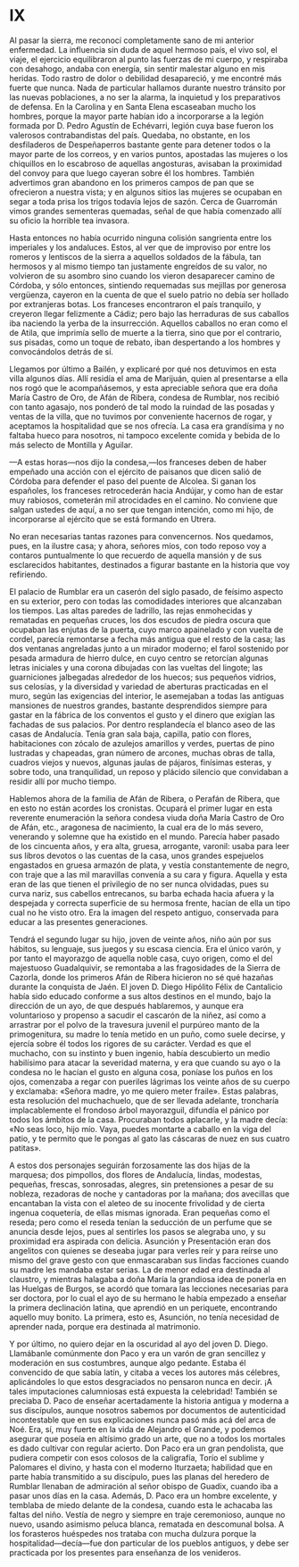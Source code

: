 # IX

Al pasar la sierra, me reconocí completamente sano de mi anterior enfermedad.
La influencia sin duda de aquel hermoso país, el vivo sol, el viaje, el
ejercicio equilibraron al punto las fuerzas de mi cuerpo, y respiraba con
desahogo, andaba con energía, sin sentir malestar alguno en mis heridas. Todo
rastro de dolor o debilidad desapareció, y me encontré más fuerte que nunca.
Nada de particular hallamos durante nuestro tránsito por las nuevas
poblaciones, a no ser la alarma, la inquietud y los preparativos de defensa. En
la Carolina y en Santa Elena escaseaban mucho los hombres, porque la mayor
parte habían ido a incorporarse a la legión formada por D. Pedro Agustín de
Echévarri, legión cuya base fueron los valerosos contrabandistas del país.
Quedaba, no obstante, en los desfiladeros de Despeñaperros bastante gente para
detener todos o la mayor parte de los correos, y en varios puntos, apostadas
las mujeres o los chiquillos en lo escabroso de aquellas angosturas, avisaban
la proximidad del convoy para que luego cayeran sobre él los hombres. También
advertimos gran abandono en los primeros campos de pan que se ofrecieron
a nuestra vista; y en algunos sitios las mujeres se ocupaban en segar a toda
prisa los trigos todavía lejos de sazón. Cerca de Guarromán vimos grandes
sementeras quemadas, señal de que había comenzado allí su oficio la horrible
tea invasora.

Hasta entonces no había ocurrido ninguna colisión sangrienta entre los
imperiales y los andaluces. Estos, al ver que de improviso por entre los
romeros y lentiscos de la sierra a aquellos soldados de la fábula, tan hermosos
y al mismo tiempo tan justamente engreídos de su valor, no volvieron de su
asombro sino cuando los vieron desaparecer camino de Córdoba, y sólo entonces,
sintiendo requemadas sus mejillas por generosa vergüenza, cayeron en la cuenta
de que el suelo patrio no debía ser hollado por extranjeras botas. Los
franceses encontraron el país tranquilo, y creyeron llegar felizmente a Cádiz;
pero bajo las herraduras de sus caballos iba naciendo la yerba de la
insurrección. Aquellos caballos no eran como el de Atila, que imprimía sello de
muerte a la tierra, sino que por el contrario, sus pisadas, como un toque de
rebato, iban despertando a los hombres y convocándolos detrás de sí.

Llegamos por último a Bailén, y explicaré por qué nos detuvimos en esta villa
algunos días. Allí residía el ama de Marijuán, quien al presentarse a ella nos
rogó que le acompañásemos, y esta apreciable señora que era doña María Castro
de Oro, de Afán de Ribera, condesa de Rumblar, nos recibió con tanto agasajo,
nos ponderó de tal modo la ruindad de las posadas y ventas de la villa, que no
tuvimos por conveniente hacernos de rogar, y aceptamos la hospitalidad que se
nos ofrecía. La casa era grandísima y no faltaba hueco para nosotros, ni
tampoco excelente comida y bebida de lo más selecto de Montilla y Aguilar.

—A estas horas—nos dijo la condesa,—los franceses deben de haber empeñado una
acción con el ejército de paisanos que dicen salió de Córdoba para defender el
paso del puente de Alcolea. Si ganan los españoles, los franceses retrocederán
hacia Andújar, y como han de estar muy rabiosos, cometerán mil atrocidades en
el camino. No conviene que salgan ustedes de aquí, a no ser que tengan
intención, como mi hijo, de incorporarse al ejército que se está formando en
Utrera.

No eran necesarias tantas razones para convencernos. Nos quedamos, pues, en la
ilustre casa; y ahora, señores míos, con todo reposo voy a contaros
puntualmente lo que recuerdo de aquella mansión y de sus esclarecidos
habitantes, destinados a figurar bastante en la historia que voy refiriendo.

El palacio de Rumblar era un caserón del siglo pasado, de feísimo aspecto en su
exterior, pero con todas las comodidades interiores que alcanzaban los tiempos.
Las altas paredes de ladrillo, las rejas enmohecidas y rematadas en pequeñas
cruces, los dos escudos de piedra oscura que ocupaban las enjutas de la puerta,
cuyo marco apainelado y con vuelta de cordel, parecía remontarse a fecha más
antigua que el resto de la casa; las dos ventanas angreladas junto a un mirador
moderno; el farol sostenido por pesada armadura de hierro dulce, en cuyo centro
se retorcían algunas letras iniciales y una corona dibujadas con las vueltas
del lingote; las guarniciones jalbegadas alrededor de los huecos; sus pequeños
vidrios, sus celosías, y la diversidad y variedad de aberturas practicadas en
el muro, según las exigencias del interior, le asemejaban a todas las antiguas
mansiones de nuestros grandes, bastante desprendidos siempre para gastar en la
fábrica de los conventos el gusto y el dinero que exigían las fachadas de sus
palacios. Por dentro resplandecía el blanco aseo de las casas de Andalucía.
Tenía gran sala baja, capilla, patio con flores, habitaciones con zócalo de
azulejos amarillos y verdes, puertas de pino lustradas y chapeadas, gran número
de arcones, muchas obras de talla, cuadros viejos y nuevos, algunas jaulas de
pájaros, finísimas esteras, y sobre todo, una tranquilidad, un reposo y plácido
silencio que convidaban a residir allí por mucho tiempo.

Hablemos ahora de la familia de Afán de Ribera, o Perafán de Ribera, que en
esto no están acordes los cronistas. Ocupará el primer lugar en esta reverente
enumeración la señora condesa viuda doña María Castro de Oro de Afán, etc.,
aragonesa de nacimiento, la cual era de lo más severo, venerando y solemne que
ha existido en el mundo. Parecía haber pasado de los cincuenta años, y era
alta, gruesa, arrogante, varonil: usaba para leer sus libros devotos o las
cuentas de la casa, unos grandes espejuelos engastados en gruesa armazón de
plata, y vestía constantemente de negro, con traje que a las mil maravillas
convenía a su cara y figura. Aquella y esta eran de las que tienen el
privilegio de no ser nunca olvidadas, pues su curva nariz, sus cabellos
entrecanos, su barba echada hacia afuera y la despejada y correcta superficie
de su hermosa frente, hacían de ella un tipo cual no he visto otro. Era la
imagen del respeto antiguo, conservada para educar a las presentes
generaciones.

Tendrá el segundo lugar su hijo, joven de veinte años, niño aún por sus
hábitos, su lenguaje, sus juegos y su escasa ciencia. Era el único varón, y por
tanto el mayorazgo de aquella noble casa, cuyo origen, como el del majestuoso
Guadalquivir, se remontaba a las fragosidades de la Sierra de Cazorla, donde
los primeros Afán de Ribera hicieron no sé qué hazañas durante la conquista de
Jaén. El joven D. Diego Hipólito Félix de Cantalicio había sido educado
conforme a sus altos destinos en el mundo, bajo la dirección de un ayo, de que
después hablaremos, y aunque era voluntarioso y propenso a sacudir el cascarón
de la niñez, así como a arrastrar por el polvo de la travesura juvenil el
purpúreo manto de la primogenitura, su madre lo tenía metido en un puño, como
suele decirse, y ejercía sobre él todos los rigores de su carácter. Verdad es
que el muchacho, con su instinto y buen ingenio, había descubierto un medio
habilísimo para atacar la severidad materna, y era que cuando su ayo o la
condesa no le hacían el gusto en alguna cosa, poníase los puños en los ojos,
comenzaba a regar con pueriles lágrimas los veinte años de su cuerpo
y exclamaba: «Señora madre, yo me quiero meter fraile». Estas palabras, esta
resolución del muchachuelo, que de ser llevada adelante, troncharía
implacablemente el frondoso árbol mayorazguil, difundía el pánico por todos los
ámbitos de la casa. Procuraban todos aplacarle, y la madre decía: «No seas
loco, hijo mío. Vaya, puedes montarte a caballo en la viga del patio, y te
permito que le pongas al gato las cáscaras de nuez en sus cuatro patitas».

A estos dos personajes seguirán forzosamente las dos hijas de la marquesa; dos
pimpollos, dos flores de Andalucía, lindas, modestas, pequeñas, frescas,
sonrosadas, alegres, sin pretensiones a pesar de su nobleza, rezadoras de noche
y cantadoras por la mañana; dos avecillas que encantaban la vista con el aleteo
de su inocente frivolidad y de cierta ingenua coquetería, de ellas mismas
ignorada. Eran pequeñas como el reseda; pero como el reseda tenían la seducción
de un perfume que se anuncia desde lejos, pues al sentirles los pasos se
alegraba uno, y su proximidad era aspirada con delicia. Asunción y Presentación
eran dos angelitos con quienes se deseaba jugar para verles reír y para reírse
uno mismo del grave gesto con que enmascaraban sus lindas facciones cuando su
madre les mandaba estar serias. La de menor edad era destinada al claustro,
y mientras halagaba a doña María la grandiosa idea de ponerla en las Huelgas de
Burgos, se acordó que tomara las lecciones necesarias para ser doctora, por lo
cual el ayo de su hermano le había empezado a enseñar la primera declinación
latina, que aprendió en un periquete, encontrando aquello muy bonito. La
primera, esto es, Asunción, no tenía necesidad de aprender nada, porque era
destinada al matrimonio.

Y por último, no quiero dejar en la oscuridad al ayo del joven D. Diego.
Llamábanle comúnmente don Paco y era un varón de gran sencillez y moderación en
sus costumbres, aunque algo pedante. Estaba él convencido de que sabía latín,
y citaba a veces los autores más célebres, aplicándoles lo que estos
desgraciados no pensaron nunca en decir. ¡A tales imputaciones calumniosas está
expuesta la celebridad! También se preciaba D. Paco de enseñar acertadamente la
historia antigua y moderna a sus discípulos, aunque nosotros sabemos por
documentos de autenticidad incontestable que en sus explicaciones nunca pasó
más acá del arca de Noé. Era, sí, muy fuerte en la vida de Alejandro el Grande,
y podemos asegurar que poseía en altísimo grado un arte, que no a todos los
mortales es dado cultivar con regular acierto. Don Paco era un gran pendolista,
que pudiera competir con esos colosos de la caligrafía, Torío el sublime
y Palomares el divino, y hasta con el moderno Iturzaeta; habilidad que en parte
había transmitido a su discípulo, pues las planas del heredero de Rumblar
llenaban de admiración al señor obispo de Guadix, cuando iba a pasar unos días
en la casa. Además, D. Paco era un hombre excelente, y temblaba de miedo
delante de la condesa, cuando esta le achacaba las faltas del niño. Vestía de
negro y siempre en traje ceremonioso, aunque no nuevo, usando asimismo peluca
blanca, rematada en descomunal bolsa. A los forasteros huéspedes nos trataba
con mucha dulzura porque la hospitalidad—decía—fue don particular de los
pueblos antiguos, y debe ser practicada por los presentes para enseñanza de los
venideros.
